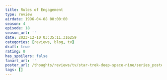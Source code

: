 ```yaml
---
title: Rules of Engagement
type: review
airdate: 1996-04-08 00:00:00
season: 4
episode: 18
season_url: ''
date: 2023-12-10 03:35:11.316259
categories: [reviews, blog, tv]
draft: true
rating: 0
has_spoilers: false
fanart_url: ''
poster_url: /thoughts/reviews/tv/star-trek-deep-space-nine/series_poster.jpg
tags: []
---
```


